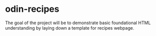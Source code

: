 # odin-recipes
The goal of the project will be to demonstrate basic foundational HTML understanding by laying down a template for recipes webpage.